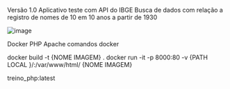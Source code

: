Versão 1.0
Aplicativo teste com API do IBGE
Busca de dados com relação a registro de nomes de 10 em 10 anos a partir de 1930 

![image](https://user-images.githubusercontent.com/70297459/236639917-f235049b-25f1-4dea-86ad-b78265109809.png)

Docker PHP Apache
comandos docker

docker build -t {NOME IMAGEM} .
docker run -it -p 8000:80 -v {PATH LOCAL }/:/var/www/html/ {NOME IMAGEM}





























treino_php:latest

